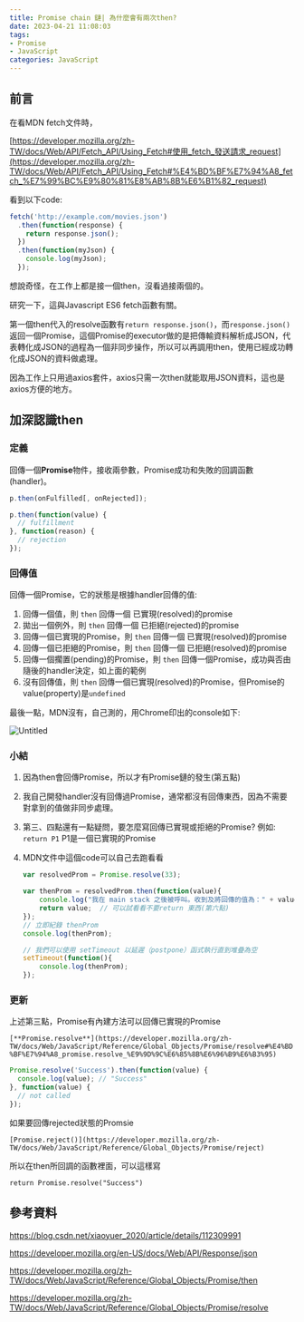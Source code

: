 ```yaml
---
title: Promise chain 鏈| 為什麼會有兩次then?
date: 2023-04-21 11:08:03
tags:
- Promise
- JavaScript
categories: JavaScript
---
```

## 前言
在看MDN fetch文件時，

[https://developer.mozilla.org/zh-TW/docs/Web/API/Fetch_API/Using_Fetch#使用_fetch_發送請求_request](https://developer.mozilla.org/zh-TW/docs/Web/API/Fetch_API/Using_Fetch#%E4%BD%BF%E7%94%A8_fetch_%E7%99%BC%E9%80%81%E8%AB%8B%E6%B1%82_request)

看到以下code:

```jsx
fetch('http://example.com/movies.json')
  .then(function(response) {
    return response.json();
  })
  .then(function(myJson) {
    console.log(myJson);
  });
```

想說奇怪，在工作上都是接一個then，沒看過接兩個的。

研究一下，這與Javascript ES6 fetch函數有關。

第一個then代入的resolve函數有`return response.json()`，而`response.json()`返回一個Promise，這個Promise的executor做的是把傳輸資料解析成JSON，代表轉化成JSON的過程為一個非同步操作，所以可以再調用then，使用已經成功轉化成JSON的資料做處理。

因為工作上只用過axios套件，axios只需一次then就能取用JSON資料，這也是axios方便的地方。

## 加深認識then

### 定義

回傳一個**Promise**物件，接收兩參數，Promise成功和失敗的回調函數(handler)。

```jsx
p.then(onFulfilled[, onRejected]);

p.then(function(value) {
  // fulfillment
}, function(reason) {
  // rejection
});
```

### 回傳值

回傳一個Promise，它的狀態是根據handler回傳的值:

1. 回傳一個值，則 `then` 回傳一個 已實現(resolved)的promise
2. 拋出一個例外，則 `then` 回傳一個 已拒絕(rejected)的promise
3. 回傳一個已實現的Promise，則 `then` 回傳一個 已實現(resolved)的promise
4. 回傳一個已拒絕的Promise，則 `then` 回傳一個 已拒絕(resolved)的promise
5. 回傳一個擱置(pending)的Promise，則 `then` 回傳一個Promise，成功與否由隨後的handler決定，如上面的範例
6. 沒有回傳值，則 `then` 回傳一個已實現(resolved)的Promise，但Promise的value(property)是`undefined`

最後一點，MDN沒有，自己測的，用Chrome印出的console如下:

![Untitled](Untitled.png)

### 小結

1. 因為then會回傳Promise，所以才有Promise鏈的發生(第五點)
2. 我自己開發handler沒有回傳過Promise，通常都沒有回傳東西，因為不需要對拿到的值做非同步處理。
3. 第三、四點還有一點疑問，要怎麼寫回傳已實現或拒絕的Promise?
例如:
`return P1`
P1是一個已實現的Promise
4. MDN文件中這個code可以自己去跑看看
    
    ```jsx
    var resolvedProm = Promise.resolve(33);
    
    var thenProm = resolvedProm.then(function(value){
        console.log("我在 main stack 之後被呼叫。收到及將回傳的值為：" + value);
        return value;  // 可以試看看不要return 東西(第六點)
    });
    // 立即紀錄 thenProm
    console.log(thenProm);
    
    // 我們可以使用 setTimeout 以延遲（postpone）函式執行直到堆疊為空
    setTimeout(function(){
        console.log(thenProm);
    });
    ```
    

### 更新

上述第三點，Promise有內建方法可以回傳已實現的Promise

`[**Promise.resolve**](https://developer.mozilla.org/zh-TW/docs/Web/JavaScript/Reference/Global_Objects/Promise/resolve#%E4%BD%BF%E7%94%A8_promise.resolve_%E9%9D%9C%E6%85%8B%E6%96%B9%E6%B3%95)`

```jsx
Promise.resolve('Success').then(function(value) {
  console.log(value); // "Success"
}, function(value) {
  // not called
});
```

如果要回傳rejected狀態的Promsie

`[Promise.reject()](https://developer.mozilla.org/zh-TW/docs/Web/JavaScript/Reference/Global_Objects/Promise/reject)`

所以在then所回調的函數裡面，可以這樣寫

`return Promise.resolve("Success")`

## 參考資料

https://blog.csdn.net/xiaoyuer_2020/article/details/112309991

https://developer.mozilla.org/en-US/docs/Web/API/Response/json

https://developer.mozilla.org/zh-TW/docs/Web/JavaScript/Reference/Global_Objects/Promise/then

https://developer.mozilla.org/zh-TW/docs/Web/JavaScript/Reference/Global_Objects/Promise/resolve
